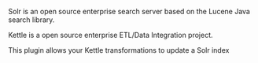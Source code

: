 Solr is an open source enterprise search server based on the Lucene Java search library.

Kettle is a open source enterprise ETL/Data Integration project.

This plugin allows your Kettle transformations to update a Solr index